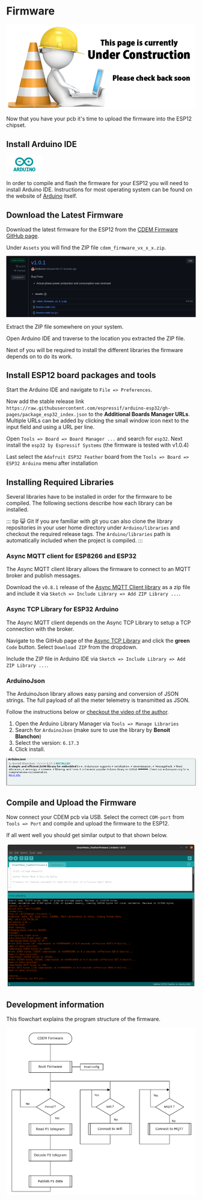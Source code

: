 # Firmware

![UNDER CONSTRUCTION](./images/underconstruction.jpg)

Now that you have your pcb it's time to upload the firmware into the ESP12 chipset.

## Install Arduino IDE

![Arduino](./images/arduino_icon.png)

In order to compile and flash the firmware for your ESP12 you will need to install Arduino IDE. Instructions for most operating system can be found on the website of [Arduino](https://www.arduino.cc/en/Guide) itself.

## Download the Latest Firmware

<!-- TODO: controleren of dit nog klopt -->

Download the latest firmware for the ESP12 from the [CDEM Firmware GitHub page](https://github.com/connected-digital-energy-meter/cdem_firmware/releases).

Under `Assets` you will find the ZIP file `cdem_firmware_vx_x_x.zip`.

![Firmware](./images/download_firmware.png)

Extract the ZIP file somewhere on your system.

Open Arduino IDE and traverse to the location you extracted the ZIP file.

Next of you will be required to install the different libraries the firmware depends on to do its work.

## Install ESP12 board packages and tools

<!-- TODO: controleren of dit nog klopt -->

Start the Arduino IDE and navigate to `File => Preferences`.

Now add the stable release link `https://raw.githubusercontent.com/espressif/arduino-esp32/gh-pages/package_esp32_index.json` to the **Additional Boards Manager URLs**. Multiple URLs can be added by clicking the small window icon next to the input field and using a URL per line.

Open `Tools => Board => Board Manager ...` and search for `esp32`. Next install the `esp32 by Espressif Systems` (the firmware is tested with v1.0.4)

Last select the `Adafruit ESP32 Feather` board from the `Tools => Board => ESP32 Arduino` menu after installation

## Installing Required Libraries

<!-- TODO: controleren of dit nog klopt -->

Several libraries have to be installed in order for the firmware to be compiled. The following sections describe how each library can be installed.

::: tip 😺 Git
If you are familiar with git you can also clone the library repositories in your user home directory under `Arduino/libraries` and checkout the required release tags. The `Arduino/libraries` path is automatically included when the project is compiled.
:::

### Async MQTT client for ESP8266 and ESP32

The Async MQTT client library allows the firmware to connect to an MQTT broker and publish messages.

Download the `v0.8.1` release of the [Async MQTT Client library](https://github.com/marvinroger/async-mqtt-client/releases) as a zip file and include it via `Sketch => Include Library => Add ZIP Library ...`.

### Async TCP Library for ESP32 Arduino

The Async MQTT client depends on the Async TCP Library to setup a TCP connection with the broker.

Navigate to the GitHub page of the [Async TCP Library](https://github.com/me-no-dev/AsyncTCP) and click the **green** `Code` button. Select `Download ZIP` from the dropdown.

Include the ZIP file in Arduino IDE via `Sketch => Include Library => Add ZIP Library ...`.

### ArduinoJson

The ArduinoJson library allows easy parsing and conversion of JSON strings. The full payload of all the meter telemetry is transmitted as JSON. 

Follow the instructions below or [checkout the video of the author](https://www.youtube.com/watch?v=GUTpaY1YaXo&feature=youtu.be).

1. Open the Arduino Library Manager via `Tools => Manage Libraries`
2. Search for `ArduinoJson` (make sure to use the library by **Benoit Blanchon**)
3. Select the version: `6.17.3 `
4. Click install.

![ArduinoJson](./images/arduino_json.png)

## Compile and Upload the Firmware

<!-- TODO: controleren of dit nog klopt -->

Now connect your CDEM pcb via USB. Select the correct `COM-port` from `Tools => Port` and compile and upload the firmware to the ESP12.

If all went well you should get similar output to that shown below.

![Successful compilation](./images/compiled_succesfully.png)

## Development information 

<!-- TODO: Hier komt de onwikkelinfo van de firmware -->

This flowchart explains the program structure of the firmware.

![Image](./images/image8.png)